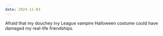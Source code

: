 ```yaml
---
date: 2024-11-03
---
```


Afraid that my douchey Ivy League vampire Halloween costume could have damaged my real-life friendships.
